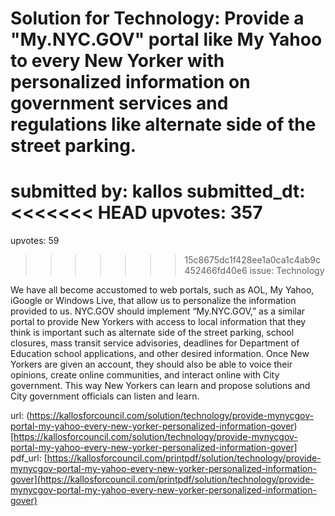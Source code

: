 # Solution for Technology: Provide a "My.NYC.GOV" portal like My Yahoo to every New Yorker with personalized information on government services and regulations like alternate side of the street parking. #

submitted by: kallos
submitted_dt: 
<<<<<<< HEAD
upvotes: 357
=======
upvotes: 59
>>>>>>> 15c8675dc1f428ee1a0ca1c4ab9c452466fd40e6
issue: Technology

We have all become accustomed to web portals, such as AOL, My Yahoo, iGoogle or Windows Live, that allow us to personalize the information provided to us. NYC.GOV should implement “My.NYC.GOV,” as a similar portal to provide New Yorkers with access to local information that they think is important such as alternate side of the street parking, school closures, mass transit service advisories, deadlines for Department of Education school applications, and other desired information. Once New Yorkers are given an account, they should also be able to voice their opinions, create online communities, and interact online with City government. This way New Yorkers can learn and propose solutions and City government officials can listen and learn.

url: (https://kallosforcouncil.com/solution/technology/provide-mynycgov-portal-my-yahoo-every-new-yorker-personalized-information-gover)[https://kallosforcouncil.com/solution/technology/provide-mynycgov-portal-my-yahoo-every-new-yorker-personalized-information-gover]
pdf_url: [https://kallosforcouncil.com/printpdf/solution/technology/provide-mynycgov-portal-my-yahoo-every-new-yorker-personalized-information-gover](https://kallosforcouncil.com/printpdf/solution/technology/provide-mynycgov-portal-my-yahoo-every-new-yorker-personalized-information-gover)